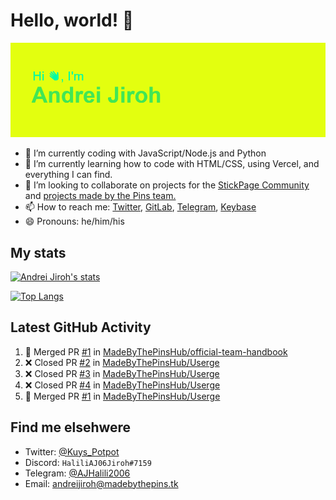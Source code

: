 # Hello, world! 👋

![](https://raw.githubusercontent.com/AndreiJirohHaliliDev2006/AndreiJirohHaliliDev2006/master/header.png)

- 🔭 I’m currently coding with JavaScript/Node.js and Python
- 🌱 I’m currently learning how to code with HTML/CSS, using Vercel, and everything I can find.
- 👯 I’m looking to collaborate on projects for the [StickPage Community](https://github.com/StickPage-Community) and [projects made by the Pins team.](https://github.com/MadeByThePinsHub)
- 📫 How to reach me: [Twitter](https://twitter.com/Kuys_Potpot), [GitLab](https://www.gitlab.com/AndreiJirohHaliliDev2006), [Telegram](https://t.me/AJHalili2006), [Keybase](https://keybase.io/ajhalilidev06)
- 😄 Pronouns: he/him/his

## My stats

[![Andrei Jiroh's stats](https://gh-readme-stats-thepinsteam.vercel.app/api?username=AndreiJirohHaliliDev2006&count_private=true&include_all_commits=true)](https://github.com/anuraghazra/github-readme-stats)

[![Top Langs](https://gh-readme-stats-thepinsteam.vercel.app/api/top-langs/?username=AndreiJirohHaliliDev2006&layout=compact)](https://github.com/anuraghazra/github-readme-stats)

## Latest GitHub Activity

<!--START_SECTION:activity-->
1. 🎉 Merged PR [#1](https://github.com/MadeByThePinsHub/official-team-handbook/pull/1) in [MadeByThePinsHub/official-team-handbook](https://github.com/MadeByThePinsHub/official-team-handbook)
2. ❌ Closed PR [#2](https://github.com/MadeByThePinsHub/Userge/pull/2) in [MadeByThePinsHub/Userge](https://github.com/MadeByThePinsHub/Userge)
3. ❌ Closed PR [#3](https://github.com/MadeByThePinsHub/Userge/pull/3) in [MadeByThePinsHub/Userge](https://github.com/MadeByThePinsHub/Userge)
4. ❌ Closed PR [#4](https://github.com/MadeByThePinsHub/Userge/pull/4) in [MadeByThePinsHub/Userge](https://github.com/MadeByThePinsHub/Userge)
5. 🎉 Merged PR [#1](https://github.com/MadeByThePinsHub/Userge/pull/1) in [MadeByThePinsHub/Userge](https://github.com/MadeByThePinsHub/Userge)
<!--END_SECTION:activity-->

## Find me elsehwere

* Twitter: [@Kuys_Potpot](https://twitter.com)
* Discord: `HaliliAJ06Jiroh#7159`
* Telegram: [@AJHalili2006](https://telegram.dog/AJHalili2006)
* Email: <andreijiroh@madebythepins.tk>
